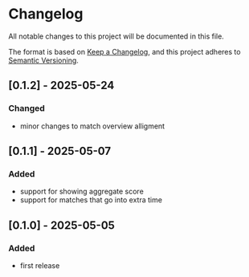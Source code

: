 # Changelog

All notable changes to this project will be documented in this file.

The format is based on [Keep a Changelog](https://keepachangelog.com/en/1.1.0/),
and this project adheres to [Semantic Versioning](https://semver.org/spec/v2.0.0.html).

## [0.1.2] - 2025-05-24

### Changed
- minor changes to match overview alligment

## [0.1.1] - 2025-05-07

### Added
- support for showing aggregate score
- support for matches that go into extra time

## [0.1.0] - 2025-05-05

### Added
- first release
